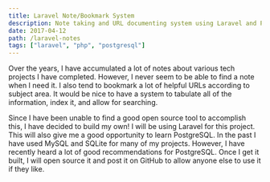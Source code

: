 ```yaml
---
title: Laravel Note/Bookmark System
description: Note taking and URL documenting system using Laravel and PostgreSQL
date: 2017-04-12
path: /laravel-notes
tags: ["laravel", "php", "postgresql"]
---
```


Over the years, I have accumulated a lot of notes about various tech projects I have completed. However, I never seem to be able to find a note when I need it. I also tend to bookmark a lot of helpful URLs according to subject area. It would be nice to have a system to tabulate all of the information, index it, and allow for searching.

Since I have been unable to find a good open source tool to accomplish this, I have decided to build my own! I will be using Laravel for this project. This will also give me a good opportunity to learn PostgreSQL. In the past I have used MySQL and SQLite for many of my projects. However, I have recently heard a lot of good recommendations for PostgreSQL. Once I get it built, I will open source it and post it on GitHub to allow anyone else to use it if they like.
